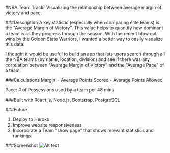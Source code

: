 #NBA Team Trackr
Visualizing the relationship between average margin of victory and pace.

###Description
A key statistic (especially when comparing elite teams) is the "Average Margin of Victory". This value helps to
quantify how dominant a team is as they progress through the season. With the recent blow out wins by the Golden State Warriors,
I wanted a better way to easily visualize this data.

I thought it would be useful to build an app that lets users search through all the NBA teams (by name, location, division) and see
if there was any correlation between "Average Margin of Victory" and the "Average Pace" of a team.

###Calculations
Margin = Average Points Scored - Average Points Allowed

Pace: # of Possessions used by a team per 48 mins

###Built with
React.js, Node.js, Bootstrap, PostgreSQL

###Future
1. Deploy to Heroku
2. Improve website responsiveness
3. Incorporate a Team "show page" that shows relevant statistics and rankings

###Screenshot
![Alt text](https://dl.dropboxusercontent.com/s/501a5afgz3ykxy4/Screen%20Shot%202016-02-01%20at%202.26.58%20PM.png?dl=0)
